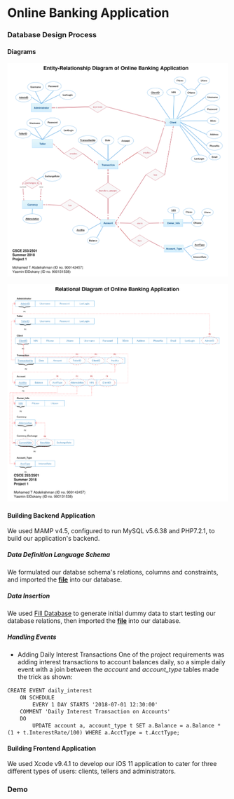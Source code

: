 # Online Banking Application

### Database Design Process
#### Diagrams
![alt text](https://raw.githubusercontent.com/Dokany/OnBank/master/Documentation/ERD.png?token=ALCu3DH-8Gs7xCZNB7wyEkXfmvQ6WtwFks5bRhtwwA%3D%3D "ER Diagram")

![alt text](https://raw.githubusercontent.com/Dokany/OnBank/master/Documentation/Relational.png?token=ALCu3FK-c1XsKvCAN9noGtmBM2CjPT8Nks5bRhuXwA%3D%3D "Relational Diagram")

#### Building Backend Application
We used MAMP v4.5, configured to run MySQL v5.6.38 and PHP7.2.1, to build our application's backend.

##### Data Definition Language Schema
We formulated our databse schema's relations, columns and constraints, and imported the **[file](./mysql/BankData.sql)** into our database.

##### Data Insertion
We used [Fill Database](http://filldb.info/) to generate initial dummy data to start testing our database relations, then imported the **[file](./mysql/BankData.sql)** into our database.

##### Handling Events
 - Adding Daily Interest Transactions
One of the project requirements was adding interest transactions to account balances daily, so a simple daily event with a join between the *account* and *account_type* tables made the trick as shown:
~~~ mysql
CREATE EVENT daily_interest
	ON SCHEDULE
    	EVERY 1 DAY STARTS '2018-07-01 12:30:00'
	COMMENT 'Daily Interest Transaction on Accounts'
    DO 
    	UPDATE account a, account_type t SET a.Balance = a.Balance * (1 + t.InterestRate/100) WHERE a.AcctType = t.AcctType;
~~~

#### Building Frontend Application
We used Xcode v9.4.1 to develop our iOS 11 application to cater for three different types of users: clients, tellers and administrators.


### Demo
